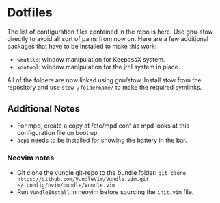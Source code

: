 # Dotfiles

The list of configuration files contained in the repo is here. Use gnu-stow directly to avoid all sort of pains from now on. Here are a few additional packages that have to be installed to make this work:

- `wmutils`: window manipulation for KeepassX system.
- `xdotool`: window manipulation for the jrnl system in place.

All of the folders are now linked using gnu/stow. Install stow from the repository and use `stow /foldername/` to make the required symlinks.

## Additional Notes

- For mpd, create a copy at /etc/mpd.conf as mpd looks at this configuration file on boot up.
- `acpi` needs to be installed for showing the battery in the bar.

### Neovim notes

- Git clone the vundle git-repo to the bundle folder:
    `git clone https://github.com/VundleVim/Vundle.vim.git ~/.config/nvim/bundle/Vundle.vim`
- Run `VundleInstall` in neovim before sourcing the `init.vim` file.
